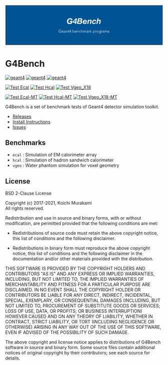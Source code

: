 ![g4bench](docs/img/logo.png)

# G4Bench

[![geant4](https://img.shields.io/badge/geant4-10.7-blue.svg)](http://www.geant4.org/)
[![geant4](https://img.shields.io/badge/geant4-10.6-blue.svg)](http://www.geant4.org/)
[![geant4](https://img.shields.io/badge/geant4-10.5-blue.svg)](http://www.geant4.org/)

[![Test Ecal](https://github.com/koichi-murakami/g4bench/actions/workflows/test_ecal.yml/badge.svg)](https://github.com/koichi-murakami/g4bench/actions/workflows/test_ecal.yml)
[![Test Hcal](https://github.com/koichi-murakami/g4bench/actions/workflows/test_hcal.yml/badge.svg)](https://github.com/koichi-murakami/g4bench/actions/workflows/test_hcal.yml)
[![Test Vgeo_X18](https://github.com/koichi-murakami/g4bench/actions/workflows/test_vgeo_x18.yml/badge.svg)](https://github.com/koichi-murakami/g4bench/actions/workflows/test_vgeo_x18.yml)

[![Test Ecal-MT](https://github.com/koichi-murakami/g4bench/actions/workflows/test_ecal_mt.yml/badge.svg)](https://github.com/koichi-murakami/g4bench/actions/workflows/test_ecal_mt.yml)
[![Test Hcal-MT](https://github.com/koichi-murakami/g4bench/actions/workflows/test_hcal_mt.yml/badge.svg)](https://github.com/koichi-murakami/g4bench/actions/workflows/test_hcal_mt.yml)
[![Test Vgeo_X18-MT](https://github.com/koichi-murakami/g4bench/actions/workflows/test_vgeo_x18_mt.yml/badge.svg)](https://github.com/koichi-murakami/g4bench/actions/workflows/test_vgeo_x18_mt.yml)

G4Bench is a set of benchmark tests of Geant4 detector simulation toolkit.

* [Releases](https://github.com/koichi-murakami/g4bench/releases)
* [Install Instructions](https://koichi-murakami.github.io/g4bench/Installation/index.html)
* [Issues](https://github.com/koichi-murakami/g4bench/issues)

## Benchmarks
* `ecal` : Simulation of EM calorimeter array
* `hcal` : Simulation of hadron sandwich calorimeter
* `vgeo` : Water phantom simulation for voxel geometry

## License
BSD 2-Clause License

Copyright (c) 2017-2021, Koichi Murakami<br>
All rights reserved.

Redistribution and use in source and binary forms, with or without
modification, are permitted provided that the following conditions are met:

* Redistributions of source code must retain the above copyright notice, this
  list of conditions and the following disclaimer.

* Redistributions in binary form must reproduce the above copyright notice,
  this list of conditions and the following disclaimer in the documentation
  and/or other materials provided with the distribution.

THIS SOFTWARE IS PROVIDED BY THE COPYRIGHT HOLDERS AND CONTRIBUTORS "AS IS"
AND ANY EXPRESS OR IMPLIED WARRANTIES, INCLUDING, BUT NOT LIMITED TO, THE
IMPLIED WARRANTIES OF MERCHANTABILITY AND FITNESS FOR A PARTICULAR PURPOSE ARE
DISCLAIMED. IN NO EVENT SHALL THE COPYRIGHT HOLDER OR CONTRIBUTORS BE LIABLE
FOR ANY DIRECT, INDIRECT, INCIDENTAL, SPECIAL, EXEMPLARY, OR CONSEQUENTIAL
DAMAGES (INCLUDING, BUT NOT LIMITED TO, PROCUREMENT OF SUBSTITUTE GOODS OR
SERVICES; LOSS OF USE, DATA, OR PROFITS; OR BUSINESS INTERRUPTION) HOWEVER
CAUSED AND ON ANY THEORY OF LIABILITY, WHETHER IN CONTRACT, STRICT LIABILITY,
OR TORT (INCLUDING NEGLIGENCE OR OTHERWISE) ARISING IN ANY WAY OUT OF THE USE
OF THIS SOFTWARE, EVEN IF ADVISED OF THE POSSIBILITY OF SUCH DAMAGE.

The above copyright and license notice applies to distributions of
G4Bench software in source and binary form.  Some source files contain
additional notices of original copyright by their contributors;
see each source for details.
